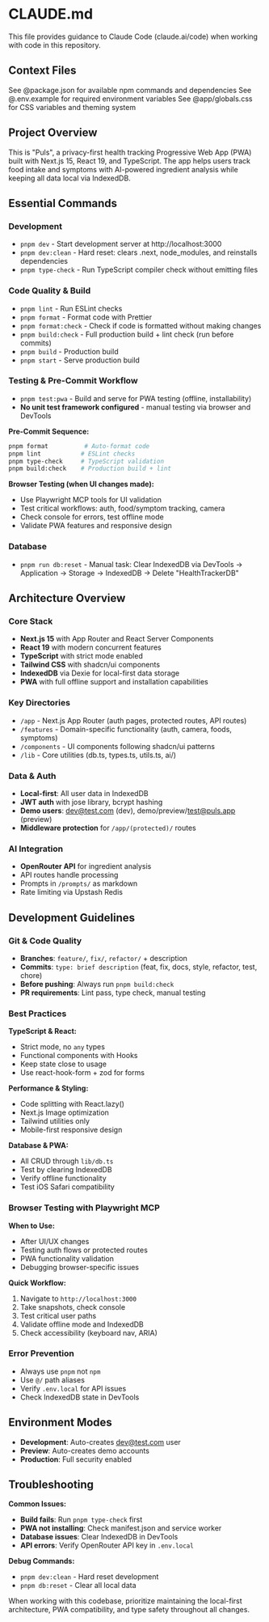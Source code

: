 # CLAUDE.md

This file provides guidance to Claude Code (claude.ai/code) when working with code in this repository.

## Context Files
See @package.json for available npm commands and dependencies
See @.env.example for required environment variables
See @app/globals.css for CSS variables and theming system

## Project Overview

This is "Puls", a privacy-first health tracking Progressive Web App (PWA) built with Next.js 15, React 19, and TypeScript. The app helps users track food intake and symptoms with AI-powered ingredient analysis while keeping all data local via IndexedDB.

## Essential Commands

### Development
- `pnpm dev` - Start development server at http://localhost:3000
- `pnpm dev:clean` - Hard reset: clears .next, node_modules, and reinstalls dependencies
- `pnpm type-check` - Run TypeScript compiler check without emitting files

### Code Quality & Build
- `pnpm lint` - Run ESLint checks
- `pnpm format` - Format code with Prettier
- `pnpm format:check` - Check if code is formatted without making changes
- `pnpm build:check` - Full production build + lint check (run before commits)
- `pnpm build` - Production build
- `pnpm start` - Serve production build

### Testing & Pre-Commit Workflow
- `pnpm test:pwa` - Build and serve for PWA testing (offline, installability)
- **No unit test framework configured** - manual testing via browser and DevTools

**Pre-Commit Sequence:**
```bash
pnpm format          # Auto-format code
pnpm lint           # ESLint checks
pnpm type-check     # TypeScript validation
pnpm build:check    # Production build + lint
```

**Browser Testing (when UI changes made):**
- Use Playwright MCP tools for UI validation
- Test critical workflows: auth, food/symptom tracking, camera
- Check console for errors, test offline mode
- Validate PWA features and responsive design

### Database
- `pnpm run db:reset` - Manual task: Clear IndexedDB via DevTools → Application → Storage → IndexedDB → Delete "HealthTrackerDB"

## Architecture Overview

### Core Stack
- **Next.js 15** with App Router and React Server Components
- **React 19** with modern concurrent features
- **TypeScript** with strict mode enabled
- **Tailwind CSS** with shadcn/ui components
- **IndexedDB** via Dexie for local-first data storage
- **PWA** with full offline support and installation capabilities

### Key Directories
- `/app` - Next.js App Router (auth pages, protected routes, API routes)
- `/features` - Domain-specific functionality (auth, camera, foods, symptoms)
- `/components` - UI components following shadcn/ui patterns
- `/lib` - Core utilities (db.ts, types.ts, utils.ts, ai/)

### Data & Auth
- **Local-first**: All user data in IndexedDB
- **JWT auth** with jose library, bcrypt hashing
- **Demo users**: dev@test.com (dev), demo/preview/test@puls.app (preview)
- **Middleware protection** for `/app/(protected)/` routes

### AI Integration
- **OpenRouter API** for ingredient analysis
- API routes handle processing
- Prompts in `/prompts/` as markdown
- Rate limiting via Upstash Redis

## Development Guidelines

### Git & Code Quality
- **Branches**: `feature/`, `fix/`, `refactor/` + description
- **Commits**: `type: brief description` (feat, fix, docs, style, refactor, test, chore)
- **Before pushing**: Always run `pnpm build:check`
- **PR requirements**: Lint pass, type check, manual testing

### Best Practices

**TypeScript & React:**
- Strict mode, no `any` types
- Functional components with Hooks
- Keep state close to usage
- Use react-hook-form + zod for forms

**Performance & Styling:**
- Code splitting with React.lazy()
- Next.js Image optimization
- Tailwind utilities only
- Mobile-first responsive design

**Database & PWA:**
- All CRUD through `lib/db.ts`
- Test by clearing IndexedDB
- Verify offline functionality
- Test iOS Safari compatibility

### Browser Testing with Playwright MCP

**When to Use:**
- After UI/UX changes
- Testing auth flows or protected routes
- PWA functionality validation
- Debugging browser-specific issues

**Quick Workflow:**
1. Navigate to `http://localhost:3000`
2. Take snapshots, check console
3. Test critical user paths
4. Validate offline mode and IndexedDB
5. Check accessibility (keyboard nav, ARIA)

### Error Prevention
- Always use `pnpm` not `npm`
- Use `@/` path aliases
- Verify `.env.local` for API issues
- Check IndexedDB state in DevTools

## Environment Modes
- **Development**: Auto-creates dev@test.com user
- **Preview**: Auto-creates demo accounts
- **Production**: Full security enabled

## Troubleshooting

**Common Issues:**
- **Build fails**: Run `pnpm type-check` first
- **PWA not installing**: Check manifest.json and service worker
- **Database issues**: Clear IndexedDB in DevTools
- **API errors**: Verify OpenRouter API key in `.env.local`

**Debug Commands:**
- `pnpm dev:clean` - Hard reset development
- `pnpm db:reset` - Clear all local data

When working with this codebase, prioritize maintaining the local-first architecture, PWA compatibility, and type safety throughout all changes.